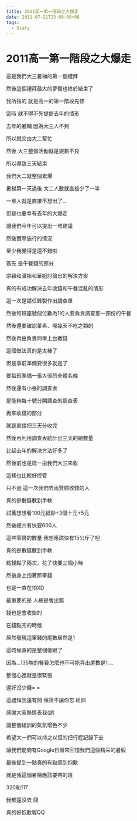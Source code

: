 ```yaml
---
title: 2011高一第一階段之大爆走
date: 2011-07-21T23:09:00+08
tags:
  - Diary
---
```

# 2011高一第一階段之大爆走

這是我們大三暑梯的第一個禮拜

然後這個禮拜最大的夢魘也終於結束了

我所指的 就是高一的第一階段先修

這時 就不得不先提提去年的情形

去年的暑輔 因為大三人不夠

所以就交由大二幫忙

然後 大三整個活動就是規劃不良

所以導致三天結束

我們大二就整個累爆

暑梯第一天過後 大二人數就直接少了一半

一堆人就是直接不想出了...

但是也慶幸有去年的大爆走

讓我們今年可以提出一堆建議

然後實際施行的情況

至少我覺得是還不錯啦

首先 是午餐錢的部分

宗穎和潘祖和華姐討論出的解決方案

真的有成功解決去年收錢和午餐混亂的情形

這一次是請任鋒製作出調查單

然後每班座號個位數為1的人要負責調查那一部份的午餐

然後還要確認葷素、哪幾天不吃之類的

然後再由負責同學上台繳錢

這個做法真的是太棒了

但是事前準備要很多就是了

要每班準備一張大張的全體名條

然後還有小張的調查表

是能夠每十號分開調查的調查表

再來收錢的部分

就是直接把三天分收完

然後再利用調查表統計出三天的總數量

比起去年的解決方法好多了

然後前也是統一由我們大三來收

這樣也比較好控管

只不過 這一次我們去雨賢館收錢的人

真的是數錢數到手軟

試著想想看100元紙鈔+3個十元+5元

然後總共有快要600人

這些零錢的數量 我想應該快有15公斤了吧

真的是數錢數到手軟

點錢點了兩次、花了快要三個小時

然後身上抱著那筆錢

也是一直在怕XD

最重要的是 人總是會出錯

錢也是會收錯的

在錢點完的時候

居然發現這筆錢的尾數居然是1

這時候真的是整個傻眼了

因為...135塊的餐費怎麼也不可能弄出尾數是1....

整個心裡就是很緊張

還好沒少錢= =

這禮拜我還有開 保證不讓你忘 組訓

感謝大家熱情表我(誤

讓整個組訓的氣氛增色不少

希望大一們可以持之以恆的把行程記錄下去

讓我們能夠有Google日曆來回憶我們這個精采的暑假

最後提到一點真的有點感到抱歉

就是我這個暑梯應該要帶的班

320和117

我都還沒去 囧

真的好抱歉喔QQ

